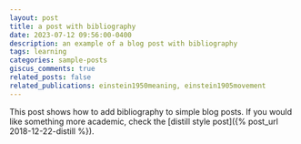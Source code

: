 ```yaml
---
layout: post
title: a post with bibliography
date: 2023-07-12 09:56:00-0400
description: an example of a blog post with bibliography
tags: learning
categories: sample-posts
giscus_comments: true
related_posts: false
related_publications: einstein1950meaning, einstein1905movement
---
```

This post shows how to add bibliography to simple blog posts. If you would like something more academic, check the [distill style post]({% post_url 2018-12-22-distill %}).
